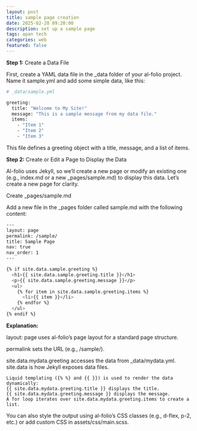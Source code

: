 ```yaml
---
layout: post
title: sample page creation
date: 2025-02-20 09:20:00
description: set up a sample page
tags: apan tech
categories: web
featured: false
---
```


**Step 1:** Create a Data File

First, create a YAML data file in the _data folder of your al-folio project. Name it sample.yml and add some simple data, like this:
```bash
# _data/sample.yml

greeting:
  title: "Welcome to My Site!"
  message: "This is a sample message from my data file."
  items:
    - "Item 1"
    - "Item 2"
    - "Item 3"
```
This file defines a greeting object with a title, message, and a list of items.

**Step 2:** Create or Edit a Page to Display the Data

Al-folio uses Jekyll, so we’ll create a new page or modify an existing one (e.g., index.md or a new _pages/sample.md) to display this data. Let’s create a new page for clarity.

Create _pages/sample.md

Add a new file in the _pages folder called sample.md with the following content:
```bash
---
layout: page
permalink: /sample/
title: Sample Page
nav: true
nav_order: 1
---

{% if site.data.sample.greeting %}
  <h1>{{ site.data.sample.greeting.title }}</h1>
  <p>{{ site.data.sample.greeting.message }}</p>
  <ul>
    {% for item in site.data.sample.greeting.items %}
      <li>{{ item }}</li>
    {% endfor %}
  </ul>
{% endif %}
```
**Explanation:**

layout: page uses al-folio’s page layout for a standard page structure.

permalink sets the URL (e.g., /sample/).

site.data.mydata.greeting accesses the data from _data/mydata.yml. site.data is how Jekyll exposes data files.
```code
Liquid templating ({% %} and {{ }}) is used to render the data dynamically:
{{ site.data.mydata.greeting.title }} displays the title.
{{ site.data.mydata.greeting.message }} displays the message.
A for loop iterates over site.data.mydata.greeting.items to create a list.
```
You can also style the output using al-folio’s CSS classes (e.g., d-flex, p-2, etc.) or add custom CSS in assets/css/main.scss.
